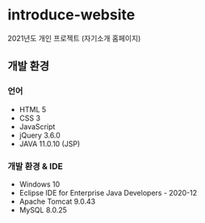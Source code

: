 # introduce-website

2021년도 개인 프로젝트 (자기소개 홈페이지)


## 개발 환경
### 언어
- HTML 5
- CSS 3
- JavaScript
- jQuery 3.6.0
- JAVA 11.0.10 (JSP)




### 개발 환경 & IDE
- Windows 10
- Eclipse IDE for Enterprise Java Developers - 2020-12
- Apache Tomcat 9.0.43
- MySQL 8.0.25

